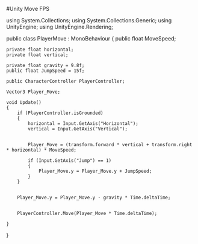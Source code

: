 
#Unity Move FPS

using System.Collections;
using System.Collections.Generic;
using UnityEngine;
using UnityEngine.Rendering;

public class PlayerMove : MonoBehaviour
{
    public float MoveSpeed;

    private float horizontal;
    private float vertical;

    private float gravity = 9.8f;
    public float JumpSpeed = 15f;

    public CharacterController PlayerController;

    Vector3 Player_Move;

    void Update()
    {        
        if (PlayerController.isGrounded)
        {
            horizontal = Input.GetAxis("Horizontal");
            vertical = Input.GetAxis("Vertical");

            
            Player_Move = (transform.forward * vertical + transform.right * horizontal) * MoveSpeed;

            if (Input.GetAxis("Jump") == 1)
            {
                Player_Move.y = Player_Move.y + JumpSpeed;
            }
        }

     
        Player_Move.y = Player_Move.y - gravity * Time.deltaTime;


        PlayerController.Move(Player_Move * Time.deltaTime);

    }
}
